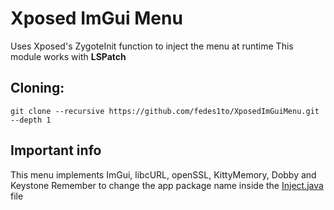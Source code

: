 # Xposed ImGui Menu

Uses Xposed's ZygoteInit function to inject the menu at runtime
This module works with **LSPatch**

## Cloning:
```
git clone --recursive https://github.com/fedes1to/XposedImGuiMenu.git --depth 1
```

## Important info
This menu implements ImGui, libcURL, openSSL, KittyMemory, Dobby and Keystone
Remember to change the app package name inside the [Inject.java](https://github.com/fedes1to/XposedImGuiMenu/blob/master/app/src/main/java/org/modfs/xposedmenu/Inject.java) file
